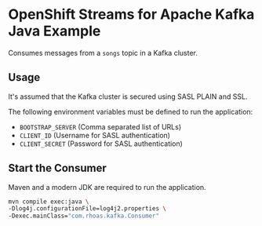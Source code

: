 # OpenShift Streams for Apache Kafka Java Example

Consumes messages from a `songs` topic in a Kafka cluster.

## Usage

It's assumed that the Kafka cluster is secured using SASL PLAIN and SSL.

The following environment variables must be defined to run the application:

* `BOOTSTRAP_SERVER` (Comma separated list of URLs)
* `CLIENT_ID` (Username for SASL authentication)
* `CLIENT_SECRET` (Password for SASL authentication)

## Start the Consumer

Maven and a modern JDK are required to run the application.

```bash
mvn compile exec:java \
-Dlog4j.configurationFile=log4j2.properties \
-Dexec.mainClass="com.rhoas.kafka.Consumer"
```
